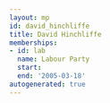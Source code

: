 ```yaml
---
layout: mp
id: david_hinchliffe
title: David Hinchliffe
memberships:
- id: lab
  name: Labour Party
  start: 
  end: '2005-03-18'
autogenerated: true
---
```

